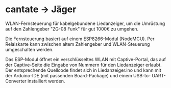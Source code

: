 # cantate &rarr; Jäger
WLAN-Fernsteuerung für kabelgebundene Liedanzeiger, um die Umrüstung auf den Zahlengeber "ZG-08 Funk" für gut 1000€ zu umgehen.

Die Fernsteuerung basiert auf einem ESP8266-Modul (NodeMCU).
Per Relaiskarte kann zwischen altem Zahlengeber und WLAN-Steuerung umgeschalten werden.

Das ESP-Modul öffnet ein verschlüsseltes WLAN mit Captive-Portal, das auf der Captive-Seite die 
Eingabe von Nummern für den Liedanzeiger erlaubt. Der entsprechende Quellcode findet sich in 
Liedanzeiger.ino und kann mit der Arduino-IDE (mit passenden Board-Package) und einem USB-to-
UART-Converter installiert werden.
